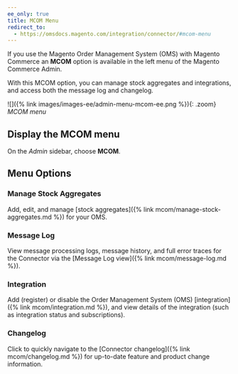 ```yaml
---
ee_only: true
title: MCOM Menu
redirect_to:
  - https://omsdocs.magento.com/integration/connector/#mcom-menu
---
```


If you use the Magento Order Management System (OMS) with Magento Commerce an **MCOM** option is available in the left menu of the  Magento Commerce Admin.

With this MCOM option, you can manage stock aggregates and integrations, and access both the message log and changelog.

![]({% link images/images-ee/admin-menu-mcom-ee.png %}){: .zoom}
_MCOM menu_

## Display the MCOM menu

On the _Admin_ sidebar, choose **MCOM**.

## Menu Options

### Manage Stock Aggregates

Add, edit, and manage [stock aggregates]({% link mcom/manage-stock-aggregates.md %}) for your OMS.

### Message Log

View message processing logs, message history, and full error traces for the Connector via the [Message Log view]({% link mcom/message-log.md %}).

### Integration

Add (register) or disable the Order Management System (OMS) [integration]({% link mcom/integration.md %}), and view details of the integration (such as integration status and subscriptions).

### Changelog

Click to quickly navigate to the [Connector changelog]({% link mcom/changelog.md %}) for up-to-date feature and product change information.
